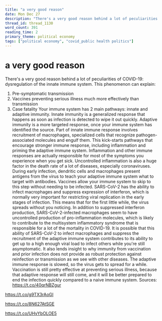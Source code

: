 ```yaml
---
title: "a very good reason"
date: Mon Dec 27
description: "There's a very good reason behind a lot of peculiarities of COVID-19: dysregulation of the innate immune system."
thread_id: thread_1130
word_count: 391
reading_time: 2
primary_theme: political economy
tags: ["political economy", "covid_public health politics"]
---
```


# a very good reason

There's a very good reason behind a lot of peculiarities of COVID-19: dysregulation of the innate immune system. This phenomenon can explain:
1) Pre-symptomatic transmission
2) Vaccines preventing serious illness much more effectively than transmission
3) Case fatality Your immune system has 2 main pathways: innate and adaptive immunity. Innate immunity is a generalized response that happens as soon as infection is detected to wipe it out quickly. Adaptive immunity is a more targeted response, once your immune system has identified the source. Part of innate immune response involves recruitment of macrophages, specialized cells that recognize pathogen-associated molecules and engulf them. This kick-starts pathways that encourage stronger immune response, including inflammation and priming the adaptive immune system. Inflammation and other immune responses are actually responsible for most of the symptoms you experience when you get sick. Uncontrolled inflammation is also a huge factor in the death rate of a lot of diseases, especially coronaviruses. During early infection, dendritic cells and macrophages present antigens from the virus to teach your adaptive immune system what to target with antibodies. Vaccines allow your immune system to skip to this step without needing to be infected. SARS-CoV-2 has the ability to infect macrophages and suppress expression of interferon, which is normally very important for restricting viral replication in the early stages of infection. This means that for the first little while, the virus spreads without you noticing. In addition to suppressed interferon production, SARS-CoV-2-infected macrophages seem to have uncontrolled production of pro-inflammation molecules, which is likely to contribute to the multisystem inflammatory syndrome that is responsible for a lot of the mortality in COVID-19. It is possible that this ability of SARS-CoV-2 to infect macrophages and suppress the recruitment of the adaptive immune system contributes to its ability to get up to a high enough viral load to infect others while you're still asymptomatic. It also lends insight to why immunity from vaccination and prior infection does not provide as robust protection against reinfection or transmission as we see with other diseases. The adaptive immune response is slowed, so the virus gets to spread for a while. Vaccination is still pretty effective at preventing serious illness, because that adaptive response will still come, and it will be better prepared to end the infection quickly compared to a naive immune system. Sources: 
https://t.co/40qrNBZgur

https://t.co/g9TX3rAoGI

https://t.co/8N627AtSGE

https://t.co/UHvYbOLOE5